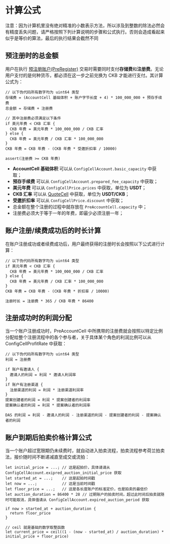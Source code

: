 # 计算公式

注意：因为计算机里没有绝对精准的小数表示方法，所以涉及到整数的除法必然会有精度丢失问题，请严格按照下列计算说明的步骤和公式执行。否则会造成看起来似乎是等价的算法，最后的执行结果会截然不同

## 预注册时的总金额

用户在执行 [预注册账户(PreRegister)](./交易结构协议.md#PreRegister) 交易时需要同时支付**存储费**和**注册费**。无论用户支付的是何种货币，都必须在这一步之前兑换为 CKB 才能进行支付。其计算公式为：

```
// 以下伪代码所有数字均为 uint64 类型
存储费 = (AccountCell 基础体积 + 账户字节长度 + 4) * 100_000_000 + 预存手续费
总金额 = 存储费 + 注册费

// 其中注册费必须满足以下条件
if 美元年费 < CKB 汇率 {
  CKB 年费 = 美元年费 * 100_000_000 / CKB 汇率
} else {
  CKB 年费 = 美元年费 / CKB 汇率 * 100_000_000
}
CKB 年费 = CKB 年费 - (CKB 年费 * 受邀折扣率 / 10000)

assert(注册费 >= CKB 年费)
```

- **AccountCell 基础体积** 可以从 `ConfigCellAccount.basic_capacity` 中获取；
- **预存手续费** 可以从 `ConfigCellAccount.prepared_fee_capacity` 中获取；
- **美元年费** 可以从 `ConfigCellPrice.prices` 中获取，单位为 **USDT**；
- **CKB 汇率** 可以从 [QuoteCell](./Cell-结构协议.md#QuoteCell) 中获取，单位为 **USDT/CKB**；
- **受邀折扣率** 可以从 `ConfigCellPrice.discount` 中获取；
- 总金额在整个注册的过程中就存放在 `PreAccountCell.capacity` 中；
- 注册费必须大于等于一年的年费，即最少必须注册一年；


## 账户注册/续费成功后的时长计算

在账户注册成功或者续费成功后，用户最终获得的注册时长会按照以下公式进行计算：

```
// 以下伪代码所有数字均为 uint64 类型
if 美元年费 < CKB 汇率 {
  CKB 年费 = 美元年费 * 100_000_000 / CKB 汇率
} else {
  CKB 年费 = 美元年费 / CKB 汇率 * 100_000_000
}
CKB 年费 = CKB 年费 - (CKB 年费 * 折扣率 / 10000)

注册时长 = 注册费 * 365 / CKB 年费 * 86400
```


## 注册成功时的利润分配

当一个账户注册成功时，PreAccountCell 中所携带的注册费就会按照以特定比例分配给整个注册流程中的各个参与者，关于具体某个角色的利润比例可以从 ConfigCellProfitRate 中获取：

```
// 以下伪代码所有数字均为 uint64 类型
利润 = 注册费

if 账户有邀请人 {
  邀请人的利润 = 利润 * 邀请人利润率
}
if 账户有注册渠道 {
  注册渠道的利润 = 利润 * 注册渠道利润率
}
提案创建者的利润 = 利润 * 提案创建者的利润率
提案确认者的利润 = 利润 * 提案确认者的利润率

DAS 的利润 = 利润 - 邀请人的利润 - 注册渠道的利润 - 提案创建者的利润 - 提案确认者的利润
```


## 账户到期后拍卖价格计算公式

当一个账户超过宽限期仍未续费时，就自动进入拍卖流程，拍卖流程参考荷兰拍卖法，报价随时间不断递减直至成交或流拍：

```
let initial_price = ...; // 这是起拍价，具体请请从 ConfigCellAccount.exipred_auction_initial_price 获取
let started_at = ...;    // 这是起拍时间戳
let now = ...;           // 这是当前时间戳
let floor_price = ...;   // 这是各长度账户的标准定价，也是拍卖的最低价
let auction_duration = 86400 * 28 // 过期账户的拍卖时间，超过此时间后拍卖就随时可能取消，具体值请从 ConfigCellAccount.expired_auction_period 获取

if now > started_at + auction_duration {
  return floor_price
}

// ceil 就是基础的数学取整函数
let current_price = ceil((1 - (now - started_at) / auction_duration) * initial_price + floor_price)
```
